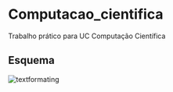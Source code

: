 # Computacao_cientifica
Trabalho prático para UC Computação Científica

## Esquema

![textformating](esquema_cc.png)